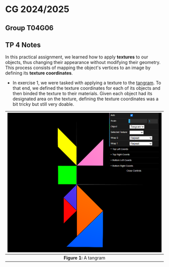 # CG 2024/2025

## Group T04G06

## TP 4 Notes

In this practical assignment, we learned how to apply **textures** to our objects, thus changing their appearance without modifying their geometry. This process consists of mapping the object's vertices to an image by defining its **texture coordinates**.

- In exercise 1, we were tasked with applying a texture to the [tangram](objects/MyTangram.js). To that end, we defined the texture coordinates for each of its objects and then binded the texture to their materials. Given each object had its designated area on the texture, defining the texture coordinates was a bit tricky but still very doable.

| ![Figure 2](screenshots/cg-t04g06-tp4-1.png) |
| :------------------------------------------: |
|           **Figure 1:** A tangram            |
